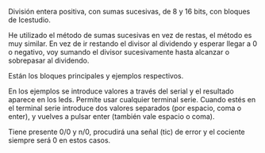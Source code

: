 División entera positiva, con sumas sucesivas, de 8 y 16 bits, con bloques de Icestudio.

He utilizado el método de sumas sucesivas en vez de restas, el método es muy similar. En vez de ir restando el divisor al dividendo y esperar llegar a 0 o negativo, voy sumando el divisor sucesivamente hasta alcanzar o sobrepasar al dividendo.

Están los bloques principales y ejemplos respectivos.

En los ejemplos se introduce valores a través del serial y el resultado aparece en los leds. Permite usar cualquier terminal serie. Cuando estés en el terminal serie introduce dos valores separados (por espacio, coma o enter), y vuelves a pulsar enter (también vale espacio o coma).

Tiene presente 0/0 y n/0, procudirá una señal (tic) de error y el cociente siempre será 0 en estos casos.
